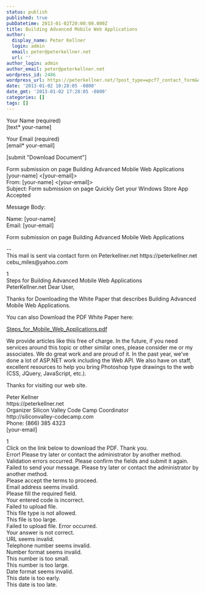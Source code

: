 ```yaml
---
status: publish
published: true
pubDatetime: 2013-01-02T20:00:00.000Z
title: Building Advanced Mobile Web Applications
author:
  display_name: Peter Kellner
  login: admin
  email: peter@peterkellner.net
  url: ''
author_login: admin
author_email: peter@peterkellner.net
wordpress_id: 2486
wordpress_url: https://peterkellner.net/?post_type=wpcf7_contact_form&#038;p=2486
date: '2013-01-02 10:28:05 -0800'
date_gmt: '2013-01-02 17:28:05 -0800'
categories: []
tags: []
---
```

<p>Your Name (required)<br />
    [text* your-name] </p>
<p>Your Email (required)<br />
    [email* your-email] </p>
<p>[submit "Download Document"]</p>
<p>Form submission on page Building Advanced Mobile Web Applications<br />
[your-name] <[your-email]><br />
From: [your-name] <[your-email]><br />
Subject: Form submission on page Quickly Get your Windows Store App Accepted</p>
<p>Message Body:</p>
<p>Name:  [your-name]<br />
Email: [your-email]</p>
<p>Form submission on page Building Advanced Mobile Web Applications</p>
<p>--<br />
This mail is sent via contact form on Peterkellner.net https://peterkellner.net<br />
cebu_miles@yahoo.com</p>
<p>1<br />
Steps for Building Advanced Mobile Web Applications<br />
PeterKellner.net
<peter@peterkellner.net>
Dear User,</p>
<p>Thanks for Downloading the White Paper that describes Building Advanced Mobile Web Applications.</p>
<p>You can also Download the PDF White Paper here:</p>
<p><a href="/wp/wp-content/plugins/download-monitor/download.php?id=2" target="_blank">Steps_for_Mobile_Web_Applications.pdf</a></p>
<p>We provide articles like this free of charge.  In the future, if you need services around this topic or other similar ones, please consider me or my associates.  We do great work and are proud of it.  In the past year, we’ve done a lot of ASP.NET work including the Web API.  We also have on staff, excellent resources to help you bring Photoshop type drawings to the web (CSS, JQuery, JavaScript, etc.).</p>
<p>Thanks for visiting our web site.</p>
<p>Peter Kellner<br />
https://peterkellner.net<br />
Organizer Silicon Valley Code Camp Coordinator<br />
http://siliconvalley-codecamp.com<br />
Phone:  (866) 385 4323<br />
[your-email]</p>
<p>1<br />
Click on the link below to download the PDF. Thank you.<br />
Error! Please try later or contact the administrator by another method.<br />
Validation errors occurred. Please confirm the fields and submit it again.<br />
Failed to send your message. Please try later or contact the administrator by another method.<br />
Please accept the terms to proceed.<br />
Email address seems invalid.<br />
Please fill the required field.<br />
Your entered code is incorrect.<br />
Failed to upload file.<br />
This file type is not allowed.<br />
This file is too large.<br />
Failed to upload file. Error occurred.<br />
Your answer is not correct.<br />
URL seems invalid.<br />
Telephone number seems invalid.<br />
Number format seems invalid.<br />
This number is too small.<br />
This number is too large.<br />
Date format seems invalid.<br />
This date is too early.<br />
This date is too late.</p>
